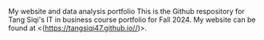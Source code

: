 My website and data analysis portfolio
This is the Github respository for Tang Siqi's IT in business course portfolio for Fall 2024. My website can be found at <(https://tangsiqi47.github.io//)>.
